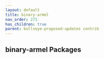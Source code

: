 ```yaml
---
layout: default
title: binary-armel
nav_order: 271
has_children: true
parent: bullseye-proposed-updates contrib
---
```


## binary-armel Packages

